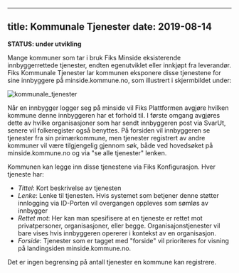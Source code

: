 
---
title: Kommunale Tjenester
date: 2019-08-14
---

**STATUS: under utvikling**

Mange kommuner som tar i bruk Fiks Minside eksisterende innbyggerrettede tjenester, endten egenutviklet eller innkjøpt fra leverandør. Fiks Kommunale Tjenester lar kommunen eksponere disse tjenestene for sine innbyggere på minside.kommune.no, som illustrert i skjermbildet under:

![kommunale_tjenester](/images/kommunaletjenester.png "Kommunale tjenester")

Når en innbygger logger seg på minside vil Fiks Plattformen avgjøre hvilken kommune denne innbyggeren har et forhold til. I første omgang avgjøres dette av hvilke organisasjoner som har sendt innbyggeren post via SvarUt, senere vil folkeregister også benyttes. På forsiden vil innbyggeren se tjenester fra sin primærkommune, men tjenester registrert av andre kommuner vil være tilgjengelig gjennom søk, både ved hovedsøket på minside.kommune.no og via "se alle tjenester" lenken. 

Kommunen kan legge inn disse tjenestene via Fiks Konfigurasjon. Hver tjeneste har:

* _Tittel_: Kort beskrivelse av tjenesten
* _Lenke_: Lenke til tjenesten. Hvis systemet som betjener denne støtter innlogging via ID-Porten vil overgangen oppleves som sømløs av innbygger
* _Rettet mot_: Her kan man spesifisere at en tjeneste er rettet mot privatpersoner, organisasjoner, eller begge. Organisajonstjenester vil bare vises hvis innbyggeren opererer i kontekst av en organisasjon. 
* _Forside_: Tjenester som er tagget med "forside" vil prioriteres for visning på landingsiden minside.kommune.no.

Det er ingen begrensing på antall tjenester en kommune kan registrere.
